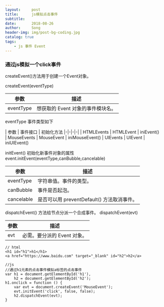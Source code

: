 ```yaml
---
layout:     post
title:      js模拟点击事件
subtitle:   
date:       2018-08-26
author:     Song
header-img: img/post-bg-coding.jpg
catalog: true
tags:
    - js 事件 Event
---
```


### 通过js模拟一个click事件

createEvent()方法用于创建一个Event对象。

createEvent(eventType)

| 参数	| 描述
|-|-|
| eventType	| 想获取的 Event 对象的事件模块名。

eventType 事件类型如下

| 参数	| 事件接口	| 初始化方法
|-|-|-|-|
| HTMLEvents	| HTMLEvent	| iniEvent()
| MouseEvents	| MouseEvent	| iniMouseEvent()
| UIEvents	| UIEvent	| iniUIEvent()

initEvent() 初始化新事件对象的属性
event.initEvent(eventType,canBubble,cancelable)

| 参数	| 描述
|-|-|
| eventType	| 字符串值。事件的类型。
| canBubble	| 事件是否起泡。
| cancelable	| 是否可以用 preventDefault() 方法取消事件。

dispatchEvent() 方法给节点分派一个合成事件。
dispatchEvent(evt)

| 参数	| 描述
|-|-|
| evt	| 必需。要分派的 Event 对象。

```
// html
<h1 id="h1">h1</h1>
<a href="https://www.baidu.com" target="_blank" id="h2">h2</a>

//js
//通过h1元素的点击事件模拟a标签的点击事件
var h1 = document.getElementById('h1'),
    h2 = document.getElementById('h2');
h1.onclick = function () {
    var evt = document.createEvent('MouseEvent');
    evt.initEvent('click', false, false);
    h2.dispatchEvent(evt);
}
```
